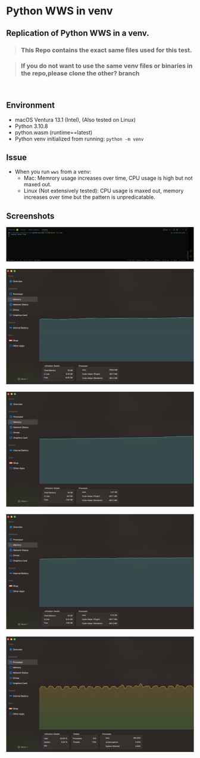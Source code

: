 # Python WWS in venv

## Replication of Python WWS in a venv.

> ### This Repo contains the exact same files used for this test.

> ### If you do not want to use the same venv files or binaries in the repo,please clone the other? branch

<br>

## Environment

- macOS Ventura 13.1 (Intel), (Also tested on Linux)
- Python 3.10.8
- python.wasm (runtime==latest)
- Python venv initialized from running: `python -m venv`

## Issue

- When you run `wws` from a venv:
  - Mac: Memrory usage increases over time, CPU usage is high but not maxed out.
  - Linux (Not extensively tested): CPU usage is maxed out, memory increases
    over time but the pattern is unpredicatable.

## Screenshots

<img src="images/Screenshot 2023-03-01 at 9.19.32 AM.png" title="wws">
<br><br>
<img src="images/Screenshot 2023-03-01 at 9.15.17 AM.png" title="Memory Usage after ~45s" alt="Memory Usage after ~45s">
<br><br>
<img src="images/Screenshot 2023-03-01 at 9.16.45 AM.png" title="Memory Usage after ~105s" alt="Memory Usage after ~105s">
<br><br>
<img src="images/Screenshot 2023-03-01 at 9.18.01 AM.png" title="Memory Usage after ~150s" alt="Memory Usage after ~150s">
<br><br>
<img src="images/Screenshot 2023-03-01 at 9.15.38 AM.png" title="Memory Usage after ~150s" alt="Memory Usage after ~150s">
